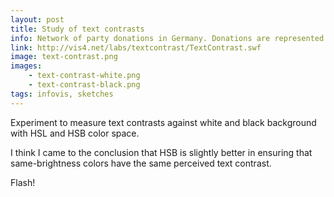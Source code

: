 ```yaml
---
layout: post
title: Study of text contrasts
info: Network of party donations in Germany. Donations are represented as lines linking donors and parties, arranged around a circle.
link: http://vis4.net/labs/textcontrast/TextContrast.swf
image: text-contrast.png
images:
    - text-contrast-white.png
    - text-contrast-black.png
tags: infovis, sketches
---
```


Experiment to measure text contrasts against white and black background with HSL and HSB color space.

I think I came to the conclusion that HSB is slightly better in ensuring that same-brightness colors have the same perceived text contrast.

Flash!

